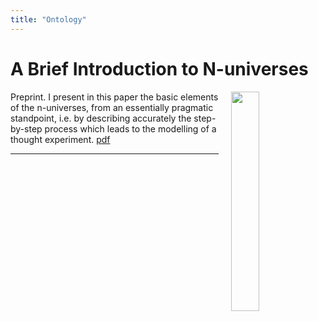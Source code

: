 ```yaml
---
title: "Ontology"
---
```


# A Brief Introduction to N-universes

<img align="right" width="30%" src="/images/n4RRRR800x400.jpg" style="margin-left: 20px;">

Preprint.  I present in this paper the basic elements of the n-universes, from an essentially pragmatic standpoint, i.e. by describing accurately the step-by-step process which leads to the modelling of a thought experiment. [pdf](/pdf/inu-en.pdf)
<p></p>
<hr>
<p></p>
